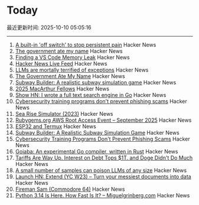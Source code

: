 # Today

最近更新时间: 2025-10-10 05:05:16

--- 
1. [A built-in 'off switch' to stop persistent pain](https://penntoday.upenn.edu/news/select-neurons-brainstem-may-hold-key-treating-chronic-pain) Hacker News
2. [The government ate my name](https://slate.com/life/2025/10/passport-name-change-united-states-mexico-spain-immigration.html) Hacker News
3. [Finding a VS Code Memory Leak](https://randomascii.wordpress.com/2025/10/09/finding-a-vs-code-memory-leak/) Hacker News
4. [Hacker News Live Feed](https://jerbear2008.github.io/hn-live/) Hacker News
5. [LLMs are mortally terrified of exceptions](https://twitter.com/karpathy/status/1976077806443569355) Hacker News
6. [The Government Ate My Name](https://slate.com/life/2025/10/passport-name-change-united-states-mexico-spain-immigration.html) Hacker News
7. [Subway Builder: A realistic subway simulation game](https://www.subwaybuilder.com/) Hacker News
8. [2025 MacArthur Fellows](https://www.macfound.org/programs/awards/fellows/) Hacker News
9. [Show HN: I wrote a full text search engine in Go](https://github.com/wizenheimer/blaze) Hacker News
10. [Cybersecurity training programs don't prevent phishing scams](https://today.ucsd.edu/story/cybersecurity-training-programs-dont-prevent-employees-from-falling-for-phishing-scams) Hacker News
11. [Sea Rise Simulator (2023)](https://nagix.github.io/sea-level-rise-3d-map/) Hacker News
12. [Rubygems.org AWS Root Access Event – September 2025](https://rubycentral.org/news/rubygems-org-aws-root-access-event-september-2025/) Hacker News
13. [ESP32 and Termux](https://blog.gavide.dev/blog/esp32-and-termux) Hacker News
14. [Subway Builder: A Realistic Subway Simulation Game](https://www.subwaybuilder.com/) Hacker News
15. [Cybersecurity Training Programs Don't Prevent Phishing Scams](https://today.ucsd.edu/story/cybersecurity-training-programs-dont-prevent-employees-from-falling-for-phishing-scams) Hacker News
16. [Goiaba: An experimental Go compiler, written in Rust](https://github.com/raphamorim/goiaba) Hacker News
17. [Tariffs Are Way Up. Interest on Debt Tops $1T. and Doge Didn't Do Much](https://www.wsj.com/economy/federal-budget-fiscal-2025-e8d21595) Hacker News
18. [A small number of samples can poison LLMs of any size](https://www.anthropic.com/research/small-samples-poison) Hacker News
19. [Launch HN: Extend (YC W23) – Turn your messiest documents into data](https://www.extend.ai/) Hacker News
20. [Fireman Sam (Commodore 64)](http://retrovania-vgjunk.blogspot.com/2016/11/fireman-sam-commodore-64.html) Hacker News
21. [Python 3.14 Is Here. How Fast Is It? – Miguelgrinberg.com](https://blog.miguelgrinberg.com/post/python-3-14-is-here-how-fast-is-it) Hacker News
